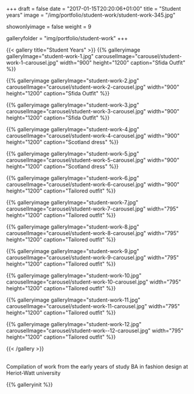 +++
draft = false
date = "2017-01-15T20:20:06+01:00"
title = "Student years"
image = "/img/portfolio/student-work/student-work-345.jpg"

showonlyimage = false
weight = 9

galleryfolder = "img/portfolio/student-work"
+++


<!--more-->

{{< gallery title="Student Years" >}}
  {{% galleryimage galleryImage="student-work-1.jpg" carouselImage="carousel/student-work-1-carousel.jpg" width="900" height="1200" caption="Sfida Outfit" %}}

  {{% galleryimage galleryImage="student-work-2.jpg" carouselImage="carousel/student-work-2-carousel.jpg" width="900" height="1200" caption="Sfida Outfit" %}}

  {{% galleryimage galleryImage="student-work-3.jpg" carouselImage="carousel/student-work-3-carousel.jpg" width="900" height="1200" caption="Sfida Outfit" %}}

  {{% galleryimage galleryImage="student-work-4.jpg" carouselImage="carousel/student-work-4-carousel.jpg" width="900" height="1200" caption="Scotland dress" %}}

  {{% galleryimage galleryImage="student-work-5.jpg" carouselImage="carousel/student-work-5-carousel.jpg" width="900" height="1200" caption="Scotland dress" %}}

  {{% galleryimage galleryImage="student-work-6.jpg" carouselImage="carousel/student-work-6-carousel.jpg" width="900" height="1200" caption="Tailored outfit" %}}

  {{% galleryimage galleryImage="student-work-7.jpg" carouselImage="carousel/student-work-7-carousel.jpg" width="795" height="1200" caption="Tailored outfit" %}}

  {{% galleryimage galleryImage="student-work-8.jpg" carouselImage="carousel/student-work-8-carousel.jpg" width="795" height="1200" caption="Tailored outfit" %}}

  {{% galleryimage galleryImage="student-work-9.jpg" carouselImage="carousel/student-work-9-carousel.jpg" width="795" height="1200" caption="Tailored outfit" %}}

  {{% galleryimage galleryImage="student-work-10.jpg" carouselImage="carousel/student-work-10-carousel.jpg" width="795" height="1200" caption="Tailored outfit" %}}

  {{% galleryimage galleryImage="student-work-11.jpg" carouselImage="carousel/student-work-11-carousel.jpg" width="795" height="1200" caption="Tailored outfit" %}}

  {{% galleryimage galleryImage="student-work-12.jpg" carouselImage="carousel/student-work--12-carousel.jpg" width="795" height="1200" caption="Tailored outfit" %}}

{{< /gallery >}}

<br/>
Compilation of work from the early years of study BA in fashion design at Heriot-Watt university

{{% galleryinit %}}
